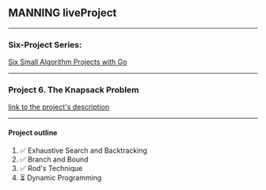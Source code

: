 ## MANNING liveProject

---

### Six-Project Series:
[Six Small Algorithm Projects with Go](https://www.manning.com/liveprojectseries/six-small-algorithm-projects-with-go)

---


### Project 6. The Knapsack Problem
[link to the project's description](https://www.manning.com/liveproject/the-knapsack-problem)

---
#### Project outline
1. ✅ Exhaustive Search and Backtracking
2. ✅ Branch and Bound
3. ✅ Rod's Technique 
4. ⏳ Dynamic Programming